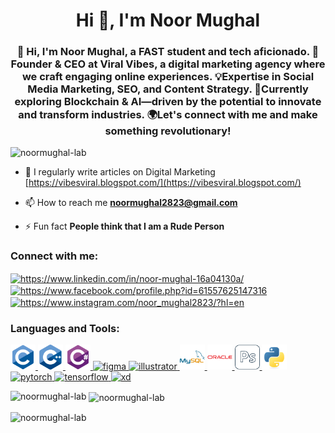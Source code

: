 <h1 align="center">Hi 👋, I'm Noor Mughal</h1>
<h3 align="center">👋 Hi, I'm Noor Mughal, a FAST student and tech aficionado. 🚀 Founder & CEO at Viral Vibes, a digital marketing agency where we craft engaging online experiences. 💡Expertise in Social Media Marketing, SEO, and Content Strategy. 🔗Currently exploring Blockchain & AI—driven by the potential to innovate and transform industries. 🌍Let's connect with me and make something revolutionary!</h3>

<p align="left"> <img src="https://komarev.com/ghpvc/?username=noormughal-lab&label=Profile%20views&color=0e75b6&style=flat" alt="noormughal-lab" /> </p>

- 📝 I regularly write articles on Digital Marketing [https://vibesviral.blogspot.com/](https://vibesviral.blogspot.com/)

- 📫 How to reach me **noormughal2823@gmail.com**

- ⚡ Fun fact **People think that I am a Rude Person**

<h3 align="left">Connect with me:</h3>
<p align="left">
<a href="https://linkedin.com/in/https://www.linkedin.com/in/noor-mughal-16a04130a/" target="blank"><img align="center" src="https://raw.githubusercontent.com/rahuldkjain/github-profile-readme-generator/master/src/images/icons/Social/linked-in-alt.svg" alt="https://www.linkedin.com/in/noor-mughal-16a04130a/" height="30" width="40" /></a>
<a href="https://fb.com/https://www.facebook.com/profile.php?id=61557625147316" target="blank"><img align="center" src="https://raw.githubusercontent.com/rahuldkjain/github-profile-readme-generator/master/src/images/icons/Social/facebook.svg" alt="https://www.facebook.com/profile.php?id=61557625147316" height="30" width="40" /></a>
<a href="https://instagram.com/https://www.instagram.com/noor_mughal2823/?hl=en" target="blank"><img align="center" src="https://raw.githubusercontent.com/rahuldkjain/github-profile-readme-generator/master/src/images/icons/Social/instagram.svg" alt="https://www.instagram.com/noor_mughal2823/?hl=en" height="30" width="40" /></a>
</p>

<h3 align="left">Languages and Tools:</h3>
<p align="left"> <a href="https://www.cprogramming.com/" target="_blank" rel="noreferrer"> <img src="https://raw.githubusercontent.com/devicons/devicon/master/icons/c/c-original.svg" alt="c" width="40" height="40"/> </a> <a href="https://www.w3schools.com/cpp/" target="_blank" rel="noreferrer"> <img src="https://raw.githubusercontent.com/devicons/devicon/master/icons/cplusplus/cplusplus-original.svg" alt="cplusplus" width="40" height="40"/> </a> <a href="https://www.w3schools.com/cs/" target="_blank" rel="noreferrer"> <img src="https://raw.githubusercontent.com/devicons/devicon/master/icons/csharp/csharp-original.svg" alt="csharp" width="40" height="40"/> </a> <a href="https://www.figma.com/" target="_blank" rel="noreferrer"> <img src="https://www.vectorlogo.zone/logos/figma/figma-icon.svg" alt="figma" width="40" height="40"/> </a> <a href="https://www.adobe.com/in/products/illustrator.html" target="_blank" rel="noreferrer"> <img src="https://www.vectorlogo.zone/logos/adobe_illustrator/adobe_illustrator-icon.svg" alt="illustrator" width="40" height="40"/> </a> <a href="https://www.mysql.com/" target="_blank" rel="noreferrer"> <img src="https://raw.githubusercontent.com/devicons/devicon/master/icons/mysql/mysql-original-wordmark.svg" alt="mysql" width="40" height="40"/> </a> <a href="https://www.oracle.com/" target="_blank" rel="noreferrer"> <img src="https://raw.githubusercontent.com/devicons/devicon/master/icons/oracle/oracle-original.svg" alt="oracle" width="40" height="40"/> </a> <a href="https://www.photoshop.com/en" target="_blank" rel="noreferrer"> <img src="https://raw.githubusercontent.com/devicons/devicon/master/icons/photoshop/photoshop-line.svg" alt="photoshop" width="40" height="40"/> </a> <a href="https://www.python.org" target="_blank" rel="noreferrer"> <img src="https://raw.githubusercontent.com/devicons/devicon/master/icons/python/python-original.svg" alt="python" width="40" height="40"/> </a> <a href="https://pytorch.org/" target="_blank" rel="noreferrer"> <img src="https://www.vectorlogo.zone/logos/pytorch/pytorch-icon.svg" alt="pytorch" width="40" height="40"/> </a> <a href="https://www.tensorflow.org" target="_blank" rel="noreferrer"> <img src="https://www.vectorlogo.zone/logos/tensorflow/tensorflow-icon.svg" alt="tensorflow" width="40" height="40"/> </a> <a href="https://www.adobe.com/products/xd.html" target="_blank" rel="noreferrer"> <img src="https://cdn.worldvectorlogo.com/logos/adobe-xd.svg" alt="xd" width="40" height="40"/> </a> </p>

<p><img align="left" src="https://github-readme-stats.vercel.app/api/top-langs?username=noormughal-lab&show_icons=true&locale=en&layout=compact" alt="noormughal-lab" /></p>

<p>&nbsp;<img align="center" src="https://github-readme-stats.vercel.app/api?username=noormughal-lab&show_icons=true&locale=en" alt="noormughal-lab" /></p>

<p><img align="center" src="https://github-readme-streak-stats.herokuapp.com/?user=noormughal-lab&" alt="noormughal-lab" /></p>
